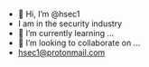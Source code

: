 - 👋 Hi, I’m @hsec1
- I am in the security industry
- 🌱 I’m currently learning ...
- 💞️ I’m looking to collaborate on ...
- hsec1@protonmail.com
<!---
hsec1/hsec1 is a ✨ special ✨ repository because its `README.md` (this file) appears on your GitHub profile.
You can click the Preview link to take a look at your changes.
--->
